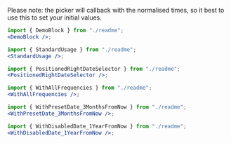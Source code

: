 Please note: the picker will callback with the normalised times, so it best to use
this to set your initial values.

```jsx
import { DemoBlock } from "./readme";
<DemoBlock />;
```

```jsx
import { StandardUsage } from "./readme";
<StandardUsage />;
```

```jsx
import { PositionedRightDateSelector } from "./readme";
<PositionedRightDateSelector />;
```

```jsx
import { WithAllFrequencies } from "./readme";
<WithAllFrequencies />;
```

```jsx
import { WithPresetDate_3MonthsFromNow } from "./readme";
<WithPresetDate_3MonthsFromNow />;
```

```jsx
import { WithDisabledDate_1YearFromNow } from "./readme";
<WithDisabledDate_1YearFromNow />;
```

